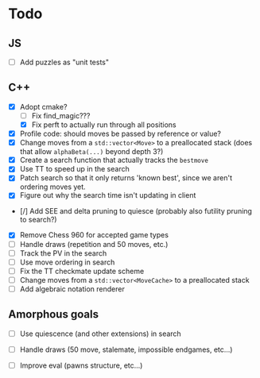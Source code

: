 # Todo

## JS
  - [ ] Add puzzles as "unit tests"

## C++
  - [x] Adopt cmake?
      - [ ] Fix find_magic???
      - [x] Fix perft to actually run through all positions
  - [x] Profile code: should moves be passed by reference or value?
  - [x] Change moves from a `std::vector<Move>` to a preallocated stack (does that allow `alphaBeta(...)` beyond depth 3?)
  - [x] Create a search function that actually tracks the `bestmove`
  - [x] Use TT to speed up in the search
  - [x] Patch search so that it only returns 'known best', since we aren't ordering moves yet.
  - [x] Figure out why the search time isn't updating in client
  - [/] Add SEE and delta pruning to quiesce (probably also futility pruning to search?)
  - [x] Remove Chess 960 for accepted game types
  - [ ] Handle draws (repetition and 50 moves, etc.)
  - [ ] Track the PV in the search
  - [ ] Use move ordering in search
  - [ ] Fix the TT checkmate update scheme
  - [ ] Change moves from a `std::vector<MoveCache>` to a preallocated stack
  - [ ] Add algebraic notation renderer

## Amorphous goals
  - [ ] Use quiescence (and other extensions) in search
  - [ ] Handle draws (50 move, stalemate, impossible endgames, etc...)
  - [ ] Improve eval (pawns structure, etc...)

